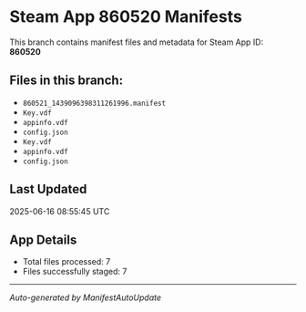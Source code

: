 # Steam App 860520 Manifests

This branch contains manifest files and metadata for Steam App ID: **860520**

## Files in this branch:
- `860521_1439096398311261996.manifest`
- `Key.vdf`
- `appinfo.vdf`
- `config.json`
- `Key.vdf`
- `appinfo.vdf`
- `config.json`

## Last Updated
2025-06-16 08:55:45 UTC

## App Details
- Total files processed: 7
- Files successfully staged: 7

---
*Auto-generated by ManifestAutoUpdate*
